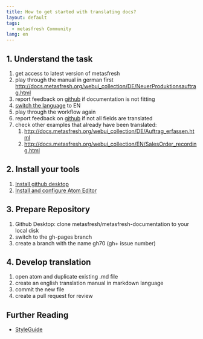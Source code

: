 ```yaml
---
title: How to get started with translating docs?
layout: default
tags:
  - metasfresh Community
lang: en
---
```


## 1. Understand the task
1. get access to latest version of metasfresh
1. play through the manual in german first http://docs.metasfresh.org/webui_collection/DE/NeuerProduktionsauftrag.html
1. report feedback on [github](https://github.com/metasfresh/metasfresh-documentation/issues) if documentation is not fitting
1. [switch the language](http://docs.metasfresh.org/webui_collection/EN/SwitchLanguage.html) to EN
1. play through the workflow again
1. report feedback on [github](https://github.com/metasfresh/metasfresh-documentation/issues) if not all fields are translated
1. check other examples that already have been translated:
   1. http://docs.metasfresh.org/webui_collection/DE/Auftrag_erfassen.html
   1. http://docs.metasfresh.org/webui_collection/EN/SalesOrder_recording.html

## 2. Install your tools
1. [Install github desktop](https://desktop.github.com/)
1. [Install and configure Atom Editor](http://docs.metasfresh.org/howto_collection/EN/how_to_setup_atom_for_contributing_docs.html)

## 3. Prepare Repository
1. Github Desktop: clone metasfresh/metasfresh-documentation to your local disk
1. switch to the gh-pages branch
1. create a branch with the name gh70 (gh+ issue number)

## 4. Develop translation
1. open atom and duplicate existing .md file
1. create an english translation manual in markdown language
1. commit the new file
1. create a pull request for review


## Further Reading

- [StyleGuide](https://github.com/metasfresh/metasfresh-documentation/blob/master/StyleGuide.md)

